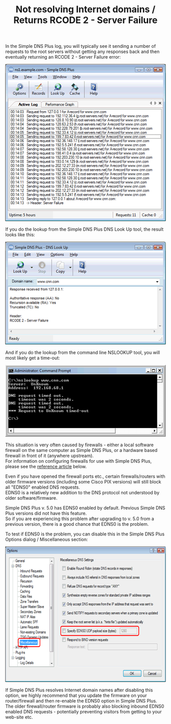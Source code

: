 ﻿---
title: Not resolving Internet domains / Returns RCODE 2 - Server Failure
category: 14
frontpage: false
comments: true
refs: 52
created-utc: 2019-01-01
modified-utc: 2019-01-01
---
<p>In the Simple DNS Plus log, you will typically see it sending a number of requests to the root servers without getting any responses back and then eventually returning an RCODE 2 - Server Failure error: </p>
<p>
<img height="493" src="img/106/1.png" width="512" />
</p>
<p>If you do the lookup from the Simple DNS Plus DNS Look Up tool, the result looks like this:</p>
<p>
<img height="322" src="img/106/2.png" width="507" />
</p>
<p>And if you do the lookup from the command line NSLOOKUP tool, you will most likely get a time-out:</p>
<p>
<img height="225" src="img/106/3.png" width="509" />
</p>
<p>This situation is very often caused by firewalls - either a local software firewall on the same computer as Simple DNS Plus, or a hardware based firewall in front of it (anywhere upstream).<br />
For information on configuring firewalls for use with Simple DNS Plus, please see the <a href="#kbref">reference article</a> below.</p>
<p>Even if you have opened the firewall ports etc., certain firewalls/routers with older firmware versions (including some Cisco PIX versions) will still block all "EDNS0" enabled DNS requests.<br />
EDNS0 is a relatively new addition to the DNS protocol not understood by older software/firmware.</p>
<p>Simple DNS Plus v. 5.0 has EDNS0 enabled by default. Previous Simple DNS Plus versions did not have this feature.<br />
So if you are experiencing this problem after upgrading to v. 5.0 from a previous version, there is a good chance that EDNS0 is the problem.</p>
<p>To test if EDNS0 is the problem, you can disable this in the Simple DNS Plus Options dialog / Miscellaneous section:</p>
<p>
<img height="425" src="img/106/4.png" width="641" />
</p>
<p>If Simple DNS Plus resolves Internet domain names after disabling this option, we highly recommend that you update the firmware on your router/firewall and then re-enable the EDNS0 option in Simple DNS Plus.<br />
The older firewall/router firmware is probably also blocking inbound EDNS0 enabled DNS requests - potentially preventing visitors from getting to your web-site etc.</p>